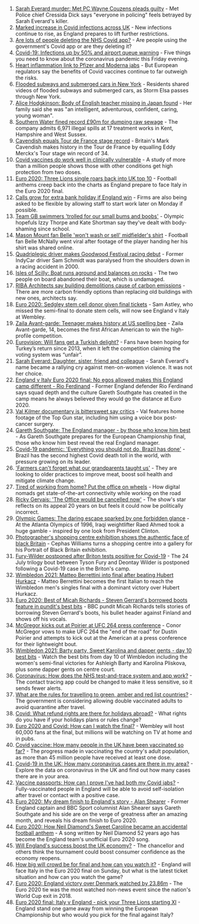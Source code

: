 1. [Sarah Everard murder: Met PC Wayne Couzens pleads guilty](https://www.bbc.co.uk/news/uk-england-london-57774597) - Met Police chief Cressida Dick says "everyone in policing" feels betrayed by Sarah Everard's killer.
2. [Marked increase in Covid infections across UK](https://www.bbc.co.uk/news/health-57776814) - New infections continue to rise, as England prepares to lift further restrictions.
3. [Are lots of people deleting the NHS Covid app?](https://www.bbc.co.uk/news/57779371) - Are people using the government's Covid app or are they deleting it?
4. [Covid-19: Infections up by 50% and airport queue warning](https://www.bbc.co.uk/news/uk-57781567) - Five things you need to know about the coronavirus pandemic this Friday evening.
5. [Heart inflammation link to Pfizer and Moderna jabs](https://www.bbc.co.uk/news/health-57781637) - But European regulators say the benefits of Covid vaccines continue to far outweigh the risks.
6. [Flooded subways and submerged cars in New York](https://www.bbc.co.uk/news/world-us-canada-57781840) - Residents shared videos of flooded subways and submerged cars, as Storm Elsa passes through New York.
7. [Alice Hodgkinson: Body of English teacher missing in Japan found](https://www.bbc.co.uk/news/uk-england-nottinghamshire-57782093) - Her family said she was "an intelligent, adventurous, confident, caring, young woman".
8. [Southern Water fined record £90m for dumping raw sewage](https://www.bbc.co.uk/news/uk-england-kent-57777935) - The company admits 6,971 illegal spills at 17 treatment works in Kent, Hampshire and West Sussex.
9. [Cavendish equals Tour de France stage record](https://www.bbc.co.uk/sport/cycling/57725179) - Britain's Mark Cavendish makes history in the Tour de France by equalling Eddy Merckx's Tour stage win record of 34.
10. [Covid vaccines do work well in clinically vulnerable](https://www.bbc.co.uk/news/health-57781073) - A study of more than a million people shows those with other conditions get high protection from two doses.
11. [Euro 2020: Three Lions single roars back into UK top 10](https://www.bbc.co.uk/news/entertainment-arts-57781819) - Football anthems creep back into the charts as England prepare to face Italy in the Euro 2020 final.
12. [Calls grow for extra bank holiday if England win](https://www.bbc.co.uk/news/business-57774782) - Firms are also being asked to be flexible by allowing staff to start work later on Monday if possible.
13. [Team GB swimmers 'trolled for our small bums and boobs'](https://www.bbc.co.uk/news/newsbeat-57778626) - Olympic hopefuls Izzy Thorpe and Kate Shortman say they've dealt with body-shaming since school.
14. [Mason Mount fan Belle 'won't wash or sell' midfielder's shirt](https://www.bbc.co.uk/news/uk-england-london-57774591) - Football fan Belle McNally went viral after footage of the player handing her his shirt was shared online.
15. [Quadriplegic driver makes Goodwood Festival racing debut](https://www.bbc.co.uk/news/uk-57768915) - Former IndyCar driver Sam Schmidt was paralysed from the shoulders down in a racing accident in 2000.
16. [Isles of Scilly: Boat runs aground and balances on rocks](https://www.bbc.co.uk/news/uk-england-cornwall-57768179) - The two people on board abandoned their boat, which is undamaged.
17. [RIBA Architects say building demolitions cause of carbon emissions](https://www.bbc.co.uk/news/uk-57756991) - There are more carbon friendly options than replacing old buildings with new ones, architects say.
18. [Euro 2020: Sedgley stem cell donor given final tickets](https://www.bbc.co.uk/news/uk-england-birmingham-57763362) - Sam Astley, who missed the semi-final to donate stem cells, will now see England v Italy at Wembley.
19. [Zaila Avant-garde: Teenager makes history at US spelling bee](https://www.bbc.co.uk/news/world-us-canada-57773502) - Zaila Avant-garde, 14, becomes the first African American to win the high-profile competition.
20. [Eurovision: Will fans get a Turkish delight?](https://www.bbc.co.uk/news/world-europe-57766798) - Fans have been hoping for Turkey’s return since 2013, when it left the competition claiming the voting system was “unfair”.
21. [Sarah Everard: Daughter, sister, friend and colleague](https://www.bbc.co.uk/news/uk-england-london-57740729) - Sarah Everard's name became a rallying cry against men-on-women violence. It was not her choice.
22. [England v Italy Euro 2020 final: No egos allowed makes this England camp different - Rio Ferdinand](https://www.bbc.co.uk/sport/football/57775923) - Former England defender Rio Ferdinand says squad depth and the culture Gareth Southgate has created in the camp means he always believed they would go the distance at Euro 2020.
23. [Val Kilmer documentary is bittersweet say critics](https://www.bbc.co.uk/news/entertainment-arts-57775495) - Val features home footage of the Top Gun star, including him using a voice box post-cancer surgery.
24. [Gareth Southgate: The England manager - by those who know him best](https://www.bbc.co.uk/sport/football/57724429) - As Gareth Southgate prepares for the European Championship final, those who know him best reveal the real England manager.
25. [Covid-19 pandemic: 'Everything you should not do, Brazil has done'](https://www.bbc.co.uk/news/world-latin-america-57733540) - Brazil has the second highest Covid death toll in the world, with pressure growing on its leader.
26. ['Farmers can't forget what our grandparents taught us'](https://www.bbc.co.uk/news/science-environment-57686365) - They are looking to older practices to improve meat, boost soil health and mitigate climate change.
27. [Tired of working from home? Put the office on wheels](https://www.bbc.co.uk/news/business-57649618) - How digital nomads get state-of-the-art connectivity while working on the road
28. [Ricky Gervais: 'The Office would be cancelled now'](https://www.bbc.co.uk/news/entertainment-arts-57317470) - The show's star reflects on its appeal 20 years on but feels it could now be politically incorrect.
29. [Olympic Games: The daring escape sparked by one forbidden glance](https://www.bbc.co.uk/sport/weightlifting/57656658) - At the Atlanta Olympics of 1996, Iraqi weightlifter Raed Ahmed took a huge gamble - inspired by one look from President Clinton.
30. [Photographer's shopping centre exhibition shows the authentic face of black Britain](https://www.bbc.co.uk/news/entertainment-arts-57733386) - Cephas Williams turns a shopping centre into a gallery for his Portrait of Black Britain exhibition.
31. [Fury-Wilder postponed after Briton tests positive for Covid-19](https://www.bbc.co.uk/sport/boxing/57770810) - The 24 July trilogy bout between Tyson Fury and Deontay Wilder is postponed following a Covid-19 case in the Briton's camp.
32. [Wimbledon 2021: Matteo Berrettini into final after beating Hubert Hurkacz](https://www.bbc.co.uk/sport/tennis/57779798) - Matteo Berrettini becomes the first Italian to reach the Wimbledon men's singles final with a dominant victory over Hubert Hurkacz.
33. [Euro 2020: Best of Micah Richards - Steven Gerrard's borrowed boots feature in pundit's best bits](https://www.bbc.co.uk/sport/av/football/57673019) - BBC pundit Micah Richards tells stories of borrowing Steven Gerrard's boots, his bullet header against Finland and shows off his vocals.
34. [McGregor kicks out at Poirier at UFC 264 press conference](https://www.bbc.co.uk/sport/av/mixed-martial-arts/57774250) - Conor McGregor vows to make UFC 264 the "end of the road" for Dustin Poirier and attempts to kick out at the American at a press conference for their lightweight bout.
35. [Wimbledon 2021: Barty party, Sweet Karolina and dapper gents - day 10 best bits](https://www.bbc.co.uk/sport/av/tennis/57772008) - Watch the best bits from day 10 of Wimbledon including the women's semi-final victories for Ashleigh Barty and Karolina Pliskova, plus some dapper gents on centre court.
36. [Coronavirus: How does the NHS test-and-trace system and app work?](https://www.bbc.co.uk/news/explainers-52442754) - The contact tracing app could be changed to make it less sensitive, so it sends fewer alerts.
37. [What are the rules for travelling to green, amber and red list countries?](https://www.bbc.co.uk/news/explainers-52544307) - The government is considering allowing double vaccinated adults to avoid quarantine after travel.
38. [Covid: What refund rights are there for holidays abroad?](https://www.bbc.co.uk/news/business-51615412) - What rights do you have if your holidays plans or rules change?
39. [Euro 2020 and Covid: How can I watch the final?](https://www.bbc.co.uk/news/uk-57386719) - Wembley will host 60,000 fans at the final, but millions will be watching on TV at home and in pubs.
40. [Covid vaccine: How many people in the UK have been vaccinated so far?](https://www.bbc.co.uk/news/health-55274833) - The progress made in vaccinating the country's adult population, as more than 45 million people have received at least one dose.
41. [Covid-19 in the UK: How many coronavirus cases are there in my area?](https://www.bbc.co.uk/news/uk-51768274) - Explore the data on coronavirus in the UK and find out how many cases there are in your area.
42. [Vaccine passports: How can I prove I've had both my Covid jabs?](https://www.bbc.co.uk/news/explainers-55718553) - Fully-vaccinated people in England will be able to avoid self-isolation after travel or contact with a positive case.
43. [Euro 2020: My dream finish to England's story - Alan Shearer](https://www.bbc.co.uk/sport/football/57752510) - Former England captain and BBC Sport columnist Alan Shearer says Gareth Southgate and his side are on the verge of greatness after an amazing month, and reveals his dream finish to Euro 2020.
44. [Euro 2020: How Neil Diamond's Sweet Caroline became an accidental football anthem](https://www.bbc.co.uk/news/entertainment-arts-57761227) - A song written by Neil Diamond 52 years ago has become the England team's unofficial Euro 2020 song.
45. [Will England's success boost the UK economy?](https://www.bbc.co.uk/news/business-57746627) - The chancellor and others think the tournament could boost consumer confidence as the economy reopens.
46. [How big will crowd be for final and how can you watch it?](https://www.bbc.co.uk/sport/football/57753948) - England will face Italy in the Euro 2020 final on Sunday, but what is the latest ticket situation and how can you watch the game?
47. [Euro 2020: England victory over Denmark watched by 23.86m](https://www.bbc.co.uk/news/entertainment-arts-57763355) - The Euro 2020 tie was the most watched non-news event since the nation's World Cup exit in 2018.
48. [Euro 2020 final: Italy v England - pick your Three Lions starting XI](https://www.bbc.co.uk/sport/football/57765722) - England stand one game away from winning the European Championship but who would you pick for the final against Italy?
